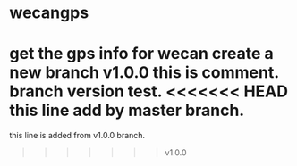 # wecangps
get the gps info for wecan 
create a new branch v1.0.0
this is comment.
branch version test.
<<<<<<< HEAD
this line add by master branch.
=======
this line is added from v1.0.0 branch.
>>>>>>> v1.0.0
